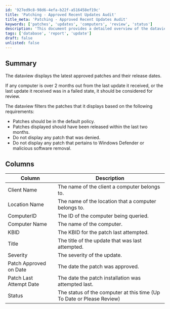 ```yaml
---
id: '927ed9c8-98d6-4efa-b22f-a516458ef19c'
title: 'Patching - Approved Recent Updates Audit'
title_meta: 'Patching - Approved Recent Updates Audit'
keywords: ['patches', 'updates', 'computers', 'review', 'status']
description: 'This document provides a detailed overview of the dataview that displays the latest approved patches along with their release dates. It outlines the criteria for filtering patches, the columns included in the dataview, and the SQL representation for querying the relevant data. It highlights the importance of reviewing computers that are overdue for updates or have encountered failed patch installations.'
tags: ['database', 'report', 'update']
draft: false
unlisted: false
---
```


## Summary

The dataview displays the latest approved patches and their release dates.

If any computer is over 2 months out from the last update it received, or the last update it received was in a failed state, it should be considered for review.

The dataview filters the patches that it displays based on the following requirements:

- Patches should be in the default policy.
- Patches displayed should have been released within the last two months.
- Do not display any patch that was denied.
- Do not display any patch that pertains to Windows Defender or malicious software removal.

## Columns

| Column                     | Description                                               |
|---------------------------|-----------------------------------------------------------|
| Client Name               | The name of the client a computer belongs to.            |
| Location Name             | The name of the location that a computer belongs to.     |
| ComputerID                | The ID of the computer being queried.                    |
| Computer Name             | The name of the computer.                                |
| KBID                      | The KBID for the patch last attempted.                   |
| Title                     | The title of the update that was last attempted.         |
| Severity                  | The severity of the update.                              |
| Patch Approved on Date    | The date the patch was approved.                         |
| Patch Last Attempt Date   | The date the patch installation was attempted last.      |
| Status                    | The status of the computer at this time (Up To Date or Please Review) |

